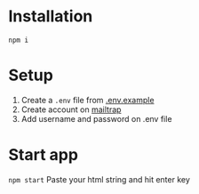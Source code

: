 # Installation
```
npm i
```

# Setup
1. Create a `.env` file from [.env.example](/.env.example) 
2. Create account on [mailtrap](https://mailtrap.io/)
3. Add username and password on .env file

# Start app
```npm start```
Paste your html string and hit enter key
